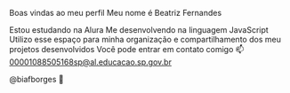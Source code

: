 Boas vindas ao meu perfil 
Meu nome é Beatriz Fernandes

Estou estudando na Alura
Me desenvolvendo na linguagem JavaScript
Utilizo esse espaço para minha organização e compartilhamento dos meu projetos desenvolvidos
Você pode entrar em contato comigo 📫
00001088505168sp@al.educacao.sp.gov.br

@biafborges
💙
